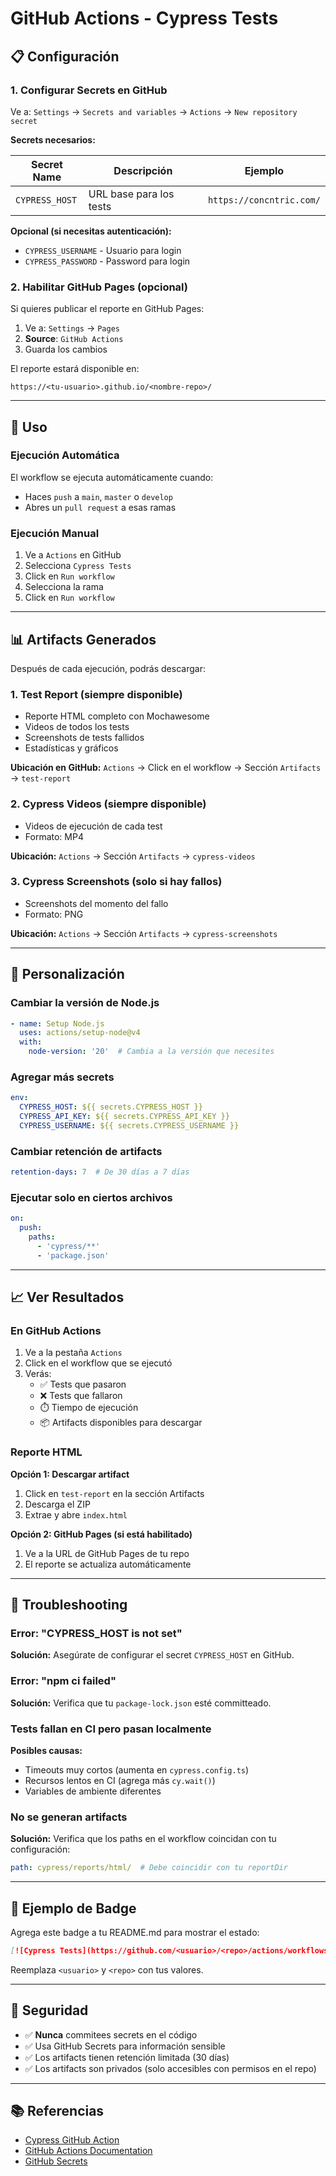 # GitHub Actions - Cypress Tests

## 📋 Configuración

### 1. Configurar Secrets en GitHub

Ve a: `Settings` → `Secrets and variables` → `Actions` → `New repository secret`

**Secrets necesarios:**

| Secret Name | Descripción | Ejemplo |
|-------------|-------------|---------|
| `CYPRESS_HOST` | URL base para los tests | `https://concntric.com/` |

**Opcional (si necesitas autenticación):**
- `CYPRESS_USERNAME` - Usuario para login
- `CYPRESS_PASSWORD` - Password para login

### 2. Habilitar GitHub Pages (opcional)

Si quieres publicar el reporte en GitHub Pages:

1. Ve a: `Settings` → `Pages`
2. **Source**: `GitHub Actions`
3. Guarda los cambios

El reporte estará disponible en:
```
https://<tu-usuario>.github.io/<nombre-repo>/
```

---

## 🚀 Uso

### Ejecución Automática

El workflow se ejecuta automáticamente cuando:
- Haces `push` a `main`, `master` o `develop`
- Abres un `pull request` a esas ramas

### Ejecución Manual

1. Ve a `Actions` en GitHub
2. Selecciona `Cypress Tests`
3. Click en `Run workflow`
4. Selecciona la rama
5. Click en `Run workflow`

---

## 📊 Artifacts Generados

Después de cada ejecución, podrás descargar:

### 1. **Test Report** (siempre disponible)
- Reporte HTML completo con Mochawesome
- Videos de todos los tests
- Screenshots de tests fallidos
- Estadísticas y gráficos

**Ubicación en GitHub:**
`Actions` → Click en el workflow → Sección `Artifacts` → `test-report`

### 2. **Cypress Videos** (siempre disponible)
- Videos de ejecución de cada test
- Formato: MP4

**Ubicación:**
`Actions` → Sección `Artifacts` → `cypress-videos`

### 3. **Cypress Screenshots** (solo si hay fallos)
- Screenshots del momento del fallo
- Formato: PNG

**Ubicación:**
`Actions` → Sección `Artifacts` → `cypress-screenshots`

---

## 🔧 Personalización

### Cambiar la versión de Node.js

```yaml
- name: Setup Node.js
  uses: actions/setup-node@v4
  with:
    node-version: '20'  # Cambia a la versión que necesites
```

### Agregar más secrets

```yaml
env:
  CYPRESS_HOST: ${{ secrets.CYPRESS_HOST }}
  CYPRESS_API_KEY: ${{ secrets.CYPRESS_API_KEY }}
  CYPRESS_USERNAME: ${{ secrets.CYPRESS_USERNAME }}
```

### Cambiar retención de artifacts

```yaml
retention-days: 7  # De 30 días a 7 días
```

### Ejecutar solo en ciertos archivos

```yaml
on:
  push:
    paths:
      - 'cypress/**'
      - 'package.json'
```

---

## 📈 Ver Resultados

### En GitHub Actions

1. Ve a la pestaña `Actions`
2. Click en el workflow que se ejecutó
3. Verás:
   - ✅ Tests que pasaron
   - ❌ Tests que fallaron
   - ⏱️ Tiempo de ejecución
   - 📦 Artifacts disponibles para descargar

### Reporte HTML

**Opción 1: Descargar artifact**
1. Click en `test-report` en la sección Artifacts
2. Descarga el ZIP
3. Extrae y abre `index.html`

**Opción 2: GitHub Pages (si está habilitado)**
1. Ve a la URL de GitHub Pages de tu repo
2. El reporte se actualiza automáticamente

---

## 🐛 Troubleshooting

### Error: "CYPRESS_HOST is not set"

**Solución:** Asegúrate de configurar el secret `CYPRESS_HOST` en GitHub.

### Error: "npm ci failed"

**Solución:** Verifica que tu `package-lock.json` esté committeado.

### Tests fallan en CI pero pasan localmente

**Posibles causas:**
- Timeouts muy cortos (aumenta en `cypress.config.ts`)
- Recursos lentos en CI (agrega más `cy.wait()`)
- Variables de ambiente diferentes

### No se generan artifacts

**Solución:** Verifica que los paths en el workflow coincidan con tu configuración:
```yaml
path: cypress/reports/html/  # Debe coincidir con tu reportDir
```

---

## 📝 Ejemplo de Badge

Agrega este badge a tu README.md para mostrar el estado:

```markdown
[![Cypress Tests](https://github.com/<usuario>/<repo>/actions/workflows/cypress-tests.yml/badge.svg)](https://github.com/<usuario>/<repo>/actions/workflows/cypress-tests.yml)
```

Reemplaza `<usuario>` y `<repo>` con tus valores.

---

## 🔐 Seguridad

- ✅ **Nunca** commitees secrets en el código
- ✅ Usa GitHub Secrets para información sensible
- ✅ Los artifacts tienen retención limitada (30 días)
- ✅ Los artifacts son privados (solo accesibles con permisos en el repo)

---

## 📚 Referencias

- [Cypress GitHub Action](https://github.com/cypress-io/github-action)
- [GitHub Actions Documentation](https://docs.github.com/en/actions)
- [GitHub Secrets](https://docs.github.com/en/actions/security-guides/encrypted-secrets)

